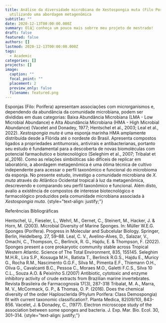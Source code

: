 ```yaml
---
title: Análise da diversidade microbiana de Xestospongia muta (Filo Porifera)
  utilizando uma abordagem metagenômica
subtitle: ""
date: 2020-12-13T00:00:00.000Z
summary: Olá👋 conheça um pouco mais sobrre meu projeto de mestrado!
draft: false
featured: false
authors: []
lastmod: 2020-12-13T00:00:00.000Z
tags:
  - Academic
categories: []
projects: []
image:
  caption: ""
  focal_point: ""
  placement: 2
  preview_only: false
  filename: featured.png
---
```

Esponjas (Filo: Porifera) apresentam associações com microrganismos e, dependendo da abundância da comunidade microbiana, podem ser divididas em duas categorias: Baixa Abundância Microbiana (LMA - Low Microbial Abundance) e Alta Abundância Microbiana (HMA - High Microbial Abundance) (Vacelet and Donadey, 1977; Hentschel et al., 2003; Leal et al., 2022). *Xestospongia muta* é uma esponja marinha HMA amplamente distribuída desde a Flórida até o nordeste do Brasil. Apresenta compostos ligados a propriedades antitumorais, antivirais e antibacterianas, portanto seu estudo é fundamental para a descoberta de novas biomoléculas com potencial farmacêutico e biotecnológico  (Seleghim et al., 2007; Tribalat et al.,2016). Como as relações simbióticas são difíceis de replicar em laboratório, a abordagem metagenômica é uma ótima técnica de cultivo independente para acessar o perfil taxonômico e funcional do microbioma da esponja. No presente estudo, investigo a comunidade microbiana de *X. muta* através do Atlântico Ocidental tropical à luz da metagenômica, descrevendo e comparando seu perfil taxonômico e funcional. Além disto, avalio a existência de compostos de interesse biotecnológico e farmacológico produzidos pela comunidade microbiana associada à *Xestospongia muta*.
{style="text-align: justify;"}

Referências Bibliográficas

Hentschel, U., Fieseler, L., Wehrl, M., Gernet, C., Steinert, M., Hacker, J. & Horn, M. (2003). Microbial Diversity of Marine Sponges. In: Müller W.E.G. Sponges (Porifera). Progress in Molecular and Subcelular Biology. Springer, Berlin, Heidelberg. 27, 59–88.
Leal, C. V., Avelino-Alves, D., Salazar, V., Omachi, C., Thompson, C., Berlinck, R. G., Hajdu, E. & Thompson, F. (2022). Sponges present a core prokaryotic community stable across Tropical Western Atlantic. Science of The Total Environment, 835, 155145.
Seleghim M.H.R., Lira S.P., Kossuga M.H., Batista T., Berlinck R.G.S., Hajdu E., Muricy G., Rocha R.M., Nascimento G.G.F., Silva M., Pimenta E.F., Thiemann O.H., Oliva G., Cavalcanti B.C., Pessoa C., Moraes M.O., Galetti F.C.S., Silva 10 C.L., Souza A.O. & Peixinho S.(2007) Antibiotic, cytotoxic and enzyme inhibitory activity of crude extracts from Brazilian marine invertebrates. Revista Brasileira de Farmacognosia 17(3), 287-318
Tribalat, M. A., Marra, M. V., McCormack, G. P., & Thomas, O. P. (2016). Does the chemical diversity of the order Haplosclerida (Phylum Porifera: Class Demospongia) fit with current taxonomic classification?. Planta Medica, 82(09/10), 843-856.
Vacelet, J. & Donadey, C., (1977). Electron microscope study of the association between some sponges and bacteria. J. Exp. Mar. Bio. Ecol. 30, 301–314. 
{style="text-align: justify;"}
